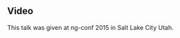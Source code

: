 <!--
{
"name" : "badges-we-dont-need-no-stinkin-badges",
"version" : "0.1",
"title" : "Badges We don't need no stinkin' badges",
"description" : "TBD",
"homepage" : "https://www.youtube.com/embed/hYXEuQZMLSM",
"canonicalSource" : "https://www.youtube.com/embed/hYXEuQZMLSM",
"freshnessDate" : 2015-03-06,
"license" : "All Rights Reserved"
}
-->

<!-- @section -->

## Video

This talk was given at ng-conf 2015 in Salt Lake City Utah.

<!-- @asset, "contentType": "outlearn/video", "provider": "youtube", "url": "https://www.youtube.com/embed/hYXEuQZMLSM" -->
